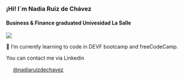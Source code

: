 ### ¡Hi! I´m Nadia Ruiz de Chávez 

#### Business & Finance graduated Univesidad La Salle 


<img src="https://media.tenor.com/pttxLYVbZH8AAAAM/hello-pinguin.gif" >
<p>🌱 I’m currently learning to code in DEVF bootcamp and freeCodeCamp. </p>
<p> You can contact me via Linkedin</p>
<img src="https://upload.wikimedia.org/wikipedia/commons/thumb/c/ca/LinkedIn_logo_initials.png/640px-LinkedIn_logo_initials.png" height="15px"  >  <span display:"block"><a href=""https://www.linkedin.com/in/nadiaruizdechavez/> @nadiaruizdechavez </a> </span>

<!--
**nadia19081d/nadia19081d** is a ✨ _special_ ✨ repository because its `README.md` (this file) appears on your GitHub profile.

Here are some ideas to get you started:

- 🔭 I’m currently working on ...
-  ...
- 👯 I’m looking to collaborate on ...
- 🤔 I’m looking for help with ...
- 💬 Ask me about ...
- 📫 How to reach me: ...
- 😄 Pronouns: ...
- ⚡ Fun fact: ...
-->
